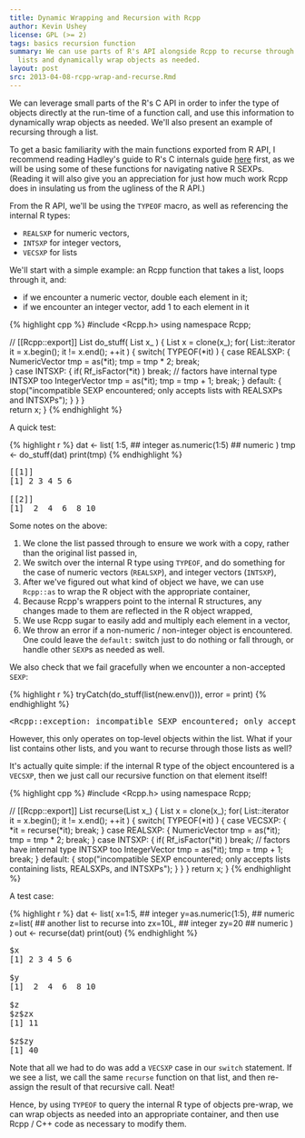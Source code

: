 ```yaml
---
title: Dynamic Wrapping and Recursion with Rcpp
author: Kevin Ushey
license: GPL (>= 2)
tags: basics recursion function
summary: We can use parts of R's API alongside Rcpp to recurse through 
  lists and dynamically wrap objects as needed.
layout: post
src: 2013-04-08-rcpp-wrap-and-recurse.Rmd
---
```

 
We can leverage small parts of the R's C API in order to
infer the type of objects directly at the run-time of a function call, and use
this information to dynamically wrap objects as needed. We'll also present an
example of recursing through a list.
 
To get a basic familiarity with the main functions exported from R API,
I recommend reading Hadley's guide to R's C internals guide 
[here](https://github.com/hadley/devtools/wiki/C-interface) 
first, as we will be using some of these functions for navigating
native R SEXPs. (Reading it will also give you an appreciation for just how much
work Rcpp does in insulating us from the ugliness of the R API.)

From the R API, we'll be using the `TYPEOF` macro, as well as referencing the
internal R types:
 
* `REALSXP` for numeric vectors,
* `INTSXP` for integer vectors,
* `VECSXP` for lists

We'll start with a simple example: an Rcpp function that takes a list,
loops through it, and:
 
* if we encounter a numeric vector, double each element in it;
* if we encounter an integer vector, add 1 to each element in it
 

{% highlight cpp %}
#include <Rcpp.h>
using namespace Rcpp;
 
// [[Rcpp::export]]
List do_stuff( List x_ ) {
    List x = clone(x_);
    for( List::iterator it = x.begin(); it != x.end(); ++it ) {
        switch( TYPEOF(*it) ) {
            case REALSXP: {
                NumericVector tmp = as<NumericVector>(*it);
          	tmp = tmp * 2;
		break;    
            }
      	    case INTSXP: {
                if( Rf_isFactor(*it) ) break; // factors have internal type INTSXP too
        	IntegerVector tmp = as<IntegerVector>(*it);
		tmp = tmp + 1;
                break;
      	    }
      	    default: {
                stop("incompatible SEXP encountered; only accepts lists with REALSXPs and INTSXPs");
      	    }
       }
  }  
  return x;
}
{% endhighlight %}

A quick test:
 

{% highlight r %}
dat <- list( 
    1:5, ## integer
    as.numeric(1:5) ## numeric
)
tmp <- do_stuff(dat)
print(tmp)
{% endhighlight %}



<pre class="output">
[[1]]
[1] 2 3 4 5 6

[[2]]
[1]  2  4  6  8 10
</pre>
 
Some notes on the above:
 
1. We clone the list passed through to ensure we work with a copy, rather
than the original list passed in,
2. We switch over the internal R type using `TYPEOF`, and do something 
for the case of numeric vectors (`REALSXP`), and integer vectors (`INTSXP`),
3. After we've figured out what kind of object we have, we can use `Rcpp::as`
to wrap the R object with the appropriate container,
4. Because Rcpp's wrappers point to the internal R structures, any changes made
to them are reflected in the R object wrapped,
5. We use Rcpp sugar to easily add and multiply each element in a vector,
6. We throw an error if a non-numeric / non-integer object is encountered.
One could leave the `default:` switch just to do nothing or fall through,
or handle other `SEXP`s as needed as well.
  
We also check that we fail gracefully when we encounter a non-accepted `SEXP`:


{% highlight r %}
tryCatch(do_stuff(list(new.env())),
         error = print)
{% endhighlight %}



<pre class="output">
&lt;Rcpp::exception: incompatible SEXP encountered; only accepts lists with REALSXPs and INTSXPs&gt;
</pre>
  
However, this only operates on top-level objects within the list. What if your
list contains other lists, and you want to recurse through those lists as well?
 
It's actually quite simple: if the internal R type of the object encountered
is a `VECSXP`, then we just call our recursive function on that element itself!
 

{% highlight cpp %}
#include <Rcpp.h>
using namespace Rcpp;
 
// [[Rcpp::export]]
List recurse(List x_) {
    List x = clone(x_);
    for( List::iterator it = x.begin(); it != x.end(); ++it ) {
        switch( TYPEOF(*it) ) {
            case VECSXP: {
                *it = recurse(*it);
        	break;
            }
            case REALSXP: {
                NumericVector tmp = as<NumericVector>(*it);
        	tmp = tmp * 2;
            	break;
      	    }
      	    case INTSXP: {
            	if( Rf_isFactor(*it) ) break; // factors have internal type INTSXP too
        	IntegerVector tmp = as<IntegerVector>(*it);
        	tmp = tmp + 1;
        	break;
      	    }
      	    default: {
                stop("incompatible SEXP encountered; only accepts lists containing lists, REALSXPs, and INTSXPs");
      	    }
        }
    }
    return x;
}
{% endhighlight %}

A test case:
 

{% highlight r %}
dat <- list( 
    x=1:5, ## integer
    y=as.numeric(1:5), ## numeric
    z=list( ## another list to recurse into
        zx=10L, ## integer
        zy=20 ## numeric
    )
)
out <- recurse(dat)
print(out)
{% endhighlight %}



<pre class="output">
$x
[1] 2 3 4 5 6

$y
[1]  2  4  6  8 10

$z
$z$zx
[1] 11

$z$zy
[1] 40
</pre>

Note that all we had to do was add a `VECSXP` case in our `switch` statement.
If we see a list, we call the same `recurse` function on that list, and then
re-assign the result of that recursive call. Neat!

Hence, by using `TYPEOF` to query the internal R type of objects pre-wrap, we
can wrap objects as needed into an appropriate container, and then use Rcpp
/ C++ code as necessary to modify them.
